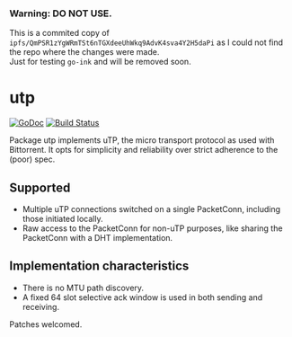 ### Warning: DO NOT USE.

This is a commited copy of `ipfs/QmPSR1zYgWRmTSt6nTGXdeeUhWkq9AdvK4sva4Y2H5daPi` as I could not find the repo where the changes were made.  
Just for testing `go-ink` and will be removed soon.

# utp
[![GoDoc](https://godoc.org/github.com/anacrolix/utp?status.svg)](https://godoc.org/github.com/anacrolix/utp)
[![Build Status](https://drone.io/github.com/anacrolix/utp/status.png)](https://drone.io/github.com/anacrolix/utp/latest)

Package utp implements uTP, the micro transport protocol as used with Bittorrent. It opts for simplicity and reliability over strict adherence to the (poor) spec.

## Supported

 * Multiple uTP connections switched on a single PacketConn, including those initiated locally.
 * Raw access to the PacketConn for non-uTP purposes, like sharing the PacketConn with a DHT implementation.

## Implementation characteristics

 * There is no MTU path discovery.
 * A fixed 64 slot selective ack window is used in both sending and receiving.

Patches welcomed.
